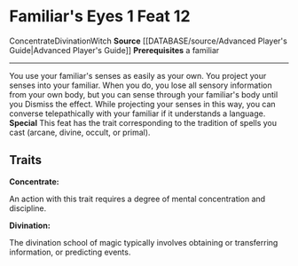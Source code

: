 ﻿---
actions: '[one-action]'
feat: Familiar's Eyes
id: '1582'
level: '12'
name: Familiar's Eyes
prerequisite: a familiar
rarity: Common
school: Divination
source: '[[DATABASE/source/Advanced Player''s Guide|Advanced Player''s Guide]]'
trait:
- '[[DATABASE/trait/Concentrate|Concentrate]]'
- '[[DATABASE/trait/Divination|Divination]]'
- '[[DATABASE/trait/Witch|Witch]]'
type: Feat

---
# Familiar's Eyes <span class="action-icon">1</span> <span class="item-type">Feat 12</span>

<span class="item-trait">Concentrate</span><span class="item-trait">Divination</span><span class="item-trait">Witch</span>
**Source** [[DATABASE/source/Advanced Player's Guide|Advanced Player's Guide]] 
**Prerequisites** a familiar

---
You use your familiar's senses as easily as your own. You project your senses into your familiar. When you do, you lose all sensory information from your own body, but you can sense through your familiar's body until you Dismiss the effect. While projecting your senses in this way, you can converse telepathically with your familiar if it understands a language.
**Special** This feat has the trait corresponding to the tradition of spells you cast (arcane, divine, occult, or primal).

## Traits

**Concentrate:**

An action with this trait requires a degree of mental concentration and discipline.

**Divination:**

The divination school of magic typically involves obtaining or transferring information, or predicting events.